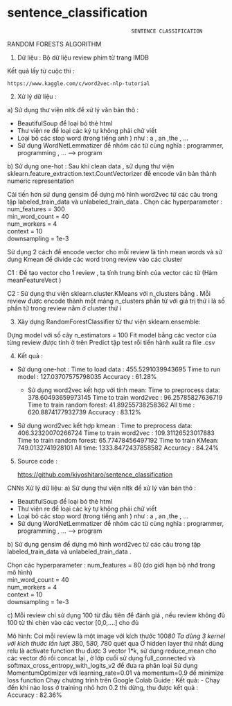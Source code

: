 # sentence_classification
                                                       
                                            SENTENCE CLASSIFICATION 

RANDOM FORESTS ALGORITHM

1) Dữ liệu : 
Bộ dữ liệu review phim từ trang IMDB

Kết quả lấy từ cuộc thi :

	https://www.kaggle.com/c/word2vec-nlp-tutorial

2) Xử lý dữ liệu : 

a) Sử dụng thư viện nltk để xử lý văn bản thô : 
-  BeautifulSoup để loại bỏ thẻ html
- Thư viện re để loại các ký tự không phải chữ viết 
- Loại bỏ các stop word (trong tiếng anh ) như : a , an ,the , …
-  Sử dụng WordNetLemmatizer để nhóm các từ cùng nghĩa : programmer,    programming , ... --> program

b) 
Sử dụng one-hot : Sau khi clean data , sử dụng thư viện sklearn.feature_extraction.text.CountVectorizer để encode văn bản thành  numeric representation

Cải tiến hơn sử dụng gensim để dựng mô hình word2vec từ các câu trong tập labeled_train_data và unlabeled_train_data . 
Chọn các hyperparameter :
num_features = 300                         
min_word_count = 40                       
num_workers = 4       
context = 10                                                                                             
downsampling = 1e-3

Sử dụng 2 cách để encode vector cho mỗi review là tính mean words và sử dụng Kmean để divide các word trong review vào các cluster

C1 : Để tạo vector cho 1 review , ta tính trung bình của vector các từ (Hàm meanFeatureVect ) 

C2 : Sử dụng thư viện sklearn.cluster.KMeans với n_clusters bằng . Mỗi review được encode thành một mảng n_clusters phần tử với giá trị thứ i là số phần tử trong review  nằm ở cluster thứ i 


3) Xây dựng RandomForestClassifier từ thư viện sklearn.ensemble:

Dựng model với số cây n_estimators = 100
Fit model bằng các vector của từng review được tính ở trên 
Predict tập test rồi tiến hành xuất ra file .csv 

4) Kết quả : 
	
- Sử dụng one-hot : 
	Time to load data :  455.5291039943695 
Time to run model :  127.03707575798035
Accuracy : 61.28% 

	- Sử dụng word2vec kết hợp với tính mean: 
	Time to preprocess data:  378.60493659973145
Time to train word2vec : 96.25785827636719
Time to train random forest:  41.89255738258362
All time :  620.8874177932739
Accuracy : 83.12%

- Sử dụng word2vec kết hợp kmean : 
Time to preprocess data:  406.32320070266724
Time to train word2vec : 109.31126523017883
Time to train random forest:  65.77478456497192
Time to train KMean:  749.0132741928101
All time:  1333.8472437858582
Accuracy : 84.24%




5) Source code : 

	https://github.com/kiyoshitaro/sentence_classification


CNNs
Xử lý dữ liệu:
a) Sử dụng thư viện nltk để xử lý văn bản thô : 
-  BeautifulSoup để loại bỏ thẻ html
- Thư viện re để loại các ký tự không phải chữ viết 
- Loại bỏ các stop word (trong tiếng anh ) như : a , an ,the , …
-  Sử dụng WordNetLemmatizer để nhóm các từ cùng nghĩa : programmer,    programming , ... --> program

b) Sử dụng gensim để dựng mô hình word2vec từ các câu trong tập labeled_train_data và unlabeled_train_data . 

Chọn các hyperparameter :
num_features = 80 (do giới hạn bộ nhớ trong mô hình)                       
min_word_count = 40                       
num_workers = 4       
context = 10                                                                                             
downsampling = 1e-3

c) Mỗi review chỉ sử dụng 100 từ đầu tiên để đánh giá , nếu review không đủ 100 từ thì chèn vào các vector [0,0,....] cho đủ
	
Mô hình:
Coi mỗi review là một image với kích thước 100*80 
Ta dùng 3 kernel với kích thước lần lượt 3*80, 5*80, 7*80 quét qua 
Ở hidden layer thứ nhất dùng relu là activate function thu được 3 vector 1*k, sử dụng reduce_mean cho các vector đó rồi concat lại  , ở lớp  cuối sử dụng full_connected và  softmax_cross_entropy_with_logits_v2 để đưa ra phân loại 
Sử dụng MomentumOptimizer với learning_rate=0.01 và momentum=0.9 để minimize loss function
Chạy chương trình trên Google Colab
Guide : 
Kết quả:
	      - Chạy  đến khi nào loss ở training nhỏ hơn 0.2 thì dừng, thu được kết quả : 
Accuracy : 82.36% 
